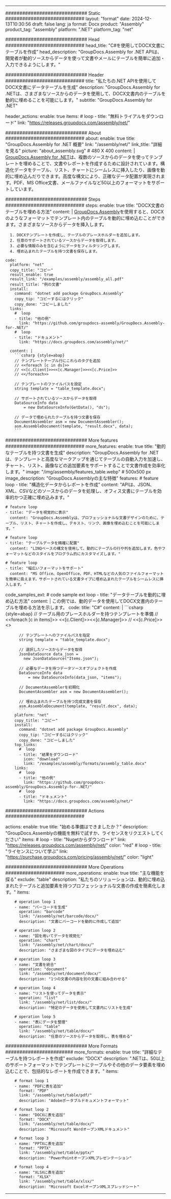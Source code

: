 



---
############################# Static ############################
layout: "format"
date:  2024-12-13T10:30:56
draft: false
lang: ja
format: Docx
product: "Assembly"
product_tag: "assembly"
platform: ".NET"
platform_tag: "net"

############################# Head ############################
head_title: "C#を使用してDOCX文書にテーブルを作成"
head_description: "GroupDocs.Assembly for .NET APIは、開発者が動的ソースからデータを使って文書やメールにテーブルを簡単に追加・入力できるようにします。"

############################# Header ############################
title: "私たちの.NET APIを使用してDOCX文書にデータテーブルを生成" 
description: "GroupDocs.Assembly for .NETは、さまざまなソースからのデータを使用して、DOCX文書内のテーブルを動的に埋めることを可能にします。"
subtitle: "GroupDocs.Assembly for .NET" 

header_actions:
  enable: true
  items:
    #  loop
    - title: "無料トライアルをダウンロード"
      link: "https://releases.groupdocs.com/assembly/net/"
      
############################# About ############################
about:
    enable: true
    title: "GroupDocs.Assembly for .NET 概要"
    link: "/assembly/net/"
    link_title: "詳細を見る"
    picture: "about_assembly.svg" # 480 X 400
    content: |
       [GroupDocs.Assembly for .NET](/assembly/net/)は、複数のソースからのデータを使ってテンプレートを埋めることで、文書やレポートを作成するために設計されています。構造化データをテーブル、リスト、チャートにシームレスに挿入したり、画像を動的に埋め込んだりできます。高度な構文により、正確なデータ配置が実現されます。PDF、MS Office文書、メールファイルなど50以上のフォーマットをサポートしています。

############################# Steps ############################
steps:
    enable: true
    title: "DOCX文書のテーブルを埋める方法"
    content: |
      [GroupDocs.Assembly](/assembly/net/)を使用すると、DOCXのようなフォーマットでテンプレート内のテーブルを動的に埋め込むことができます。さまざまなソースからデータを挿入します。
      
      1. DOCXテンプレートを作成し、テーブルのプレースホルダーを追加します。
      2. 任意のサポートされているソースからデータを取得します。
      3. 必要な情報のみを含むようにデータをフィルタリングします。
      4. 埋め込まれたテーブルを持つ文書を保存します。
   
    code:
      platform: "net"
      copy_title: "コピー"
      result_enable: true
      result_link: "/examples/assembly/assembly_all.pdf"
      result_title: "例の文書"
      install:
        command: "dotnet add package GroupDocs.Assembly"
        copy_tip: "コピーするにはクリック"
        copy_done: "コピーしました"
      links:
        #  loop
        - title: "他の例"
          link: "https://github.com/groupdocs-assembly/GroupDocs.Assembly-for-.NET/"
        #  loop
        - title: "ドキュメント"
          link: "https://docs.groupdocs.com/assembly/net/"
          
      content: |
        ```csharp {style=abap}
        // テンプレートテーブル行にこれらのタグを追加
        // <<foreach [c in ds]>>
        // <<[c.Client]>><<[c.Manager]>><<[c.Price]>>
        // <</foreach>>

        // テンプレートのファイルパスを設定
        string template = "table_template.docx";

        // サポートされているソースからデータを取得
        DataSourceInfo data 
            = new DataSourceInfo(GetData(), "ds");

        // データで埋められたテーブルを持つ文書を保存
        DocumentAssembler asm = new DocumentAssembler();
        asm.AssembleDocument(template, "result.docx", data);
        ```            

############################# More features ############################
more_features:
  enable: true
  title: "動的なテーブルを持つ文書を生成"
  description: "GroupDocs.Assembly for .NETは、テンプレートと高度なマークアップを通じてテーブルの自動入力を加速し、チャート、リスト、画像などの追加要素をサポートすることで文書作成を効率化します。"
  image: "/img/assembly/features_table.webp" # 500x500 px
  image_description: "GroupDocs.Assemblyの主な特徴"
  features:
    # feature loop
    - title: "構造化データからレポートを作成"
      content: "APIは、JSON、XML、CSVなどのソースからのデータを処理し、オフィス文書にテーブルを効率的かつ正確に埋め込みます。"

    # feature loop
    - title: "データを視覚的に表示"
      content: "GroupDocs.Assemblyは、プロフェッショナルな文書デザインのために、テーブル、リスト、チャートを作成し、テキスト、リンク、画像を埋め込むことを可能にします。"

    # feature loop
    - title: "テーブルデータを精確に配置"
      content: "LINQベースの構文を使用して、動的にテーブルの行や列を追加します。色やフォーマットなどのスタイルをプログラム的にカスタマイズします。"

    # feature loop
    - title: "幅広いフォーマットをサポート"
      content: "MS Office、OpenOffice、PDF、HTMLなどの人気のファイルフォーマットを簡単に扱えます。サポートされている文書タイプに埋め込まれたテーブルをシームレスに挿入します。"
      
  code_samples_ext:
    # code sample ext loop
    - title: "データテーブルを動的に埋め込む方法"
      content: |
        この例では、動的データを使用してDOCX文書内のテーブルを埋める方法を示します。
      code:
        title: "C#"
        content: |
          ```csharp {style=abap}
          // テーブル用のプレースホルダーを持つテンプレートを準備
          // <<foreach [c in items]>> <<[c.Client]>><<[c.Manager]>>
          // <<[c.Price]>> <</foreach>>

          // テンプレートへのファイルパスを指定
          string template = "table_template.docx";

          // 選択したソースからデータを取得
          JsonDataSource data_json = 
            new JsonDataSource("Items.json");

          // 必要なデータを持つデータソースオブジェクトを作成
          DataSourceInfo data 
              = new DataSourceInfo(data_json, "items");

          // DocumentAssemblerを初期化
          DocumentAssembler asm = new DocumentAssembler();

          // 埋め込まれたテーブルを持つ完成文書を保存
          asm.AssembleDocument(template, "result.docx", data);
          ```
        platform: "net"
        copy_title: "コピー"
        install:
          command: "dotnet add package GroupDocs.Assembly"
          copy_tip: "コピーするにはクリック"
          copy_done: "コピーしました"
        top_links:
          #  loop
          - title: "結果をダウンロード"
            icon: "download"
            link: "/examples/assembly/formats/assembly_table.docx"
        links:
          #  loop
          - title: "他の例"
            link: "https://github.com/groupdocs-assembly/GroupDocs.Assembly-for-.NET/"
          #  loop
          - title: "ドキュメント"
            link: "https://docs.groupdocs.com/assembly/net/"
            

            


############################# Actions ############################

actions:
  enable: true
  title: "始める準備はできましたか？"
  description: "GroupDocs.Assemblyの機能を無料で試すか、ライセンスをリクエストしてください"
  items:
    #  loop
    - title: "Nugetからダウンロード"
      link: "https://releases.groupdocs.com/assembly/net/"
      color: "red"
        #  loop
    - title: "ライセンスについて学ぶ"
      link: "https://purchase.groupdocs.com/pricing/assembly/net/"
      color: "light"


############################# More Operations #####################
more_operations:
    enable: true
    title: "主な機能を探る"
    exclude: "table"
    description: "私たちのソリューションは、動的に埋め込まれたテーブルと追加要素を持つプロフェッショナルな文書の作成を簡素化します。"
    items: 
          
        # operation loop 1
        - name: "バーコードを生成"
          operation: "barcode"
          link: "/assembly/net/barcode/docx/"
          description: "文書にバーコードを動的に作成して追加"

        # operation loop 2
        - name: "図を用いてデータを視覚化"
          operation: "chart"
          link: "/assembly/net/chart/docx/"
          description: "さまざまな図のタイプにデータを埋め込む"

        # operation loop 3
        - name: "文書を統合"
          operation: "document"
          link: "/assembly/net/document/docx/"
          description: "1つの文書の内容を別の文書に組み合わせる"

        # operation loop 4
        - name: "リストを使ってデータを表示"
          operation: "list"
          link: "/assembly/net/list/docx/"
          description: "特定のデータを使用して文書内にリストを生成"

        # operation loop 5
        - name: "表にデータを整理"
          operation: "table"
          link: "/assembly/net/table/docx/"
          description: "任意のソースからデータを取得し、表を埋める"
         
          
############################# More Formats ########################
more_formats:
    enable: true
    title: "詳細なテーブルを持つレポートを作成"
    exclude: "DOCX"
    description: ".NETは、50以上のサポートフォーマットでテンプレートにテーブルやその他のデータ要素を埋め込むことで、包括的なレポートを作成できます。"
    items: 
          
        # format loop 1
        - name: "PDFに表を追加"
          format: "PDF"
          link: "/assembly/net/table/pdf/"
          description: "Adobeポータブルドキュメントフォーマット"
          
        # format loop 2
        - name: "DOCXに表を追加"
          format: "DOCX"
          link: "/assembly/net/table/docx/"
          description: "Microsoft WordオープンXMLドキュメント"
          
        # format loop 3
        - name: "PPTXに表を追加"
          format: "PPTX"
          link: "/assembly/net/table/pptx/"
          description: "PowerPointオープンXMLプレゼンテーション"
          
        # format loop 4
        - name: "XLSXに表を追加"
          format: "XLSX"
          link: "/assembly/net/table/xlsx/"
          description: "Microsoft ExcelオープンXMLスプレッドシート"


          

---